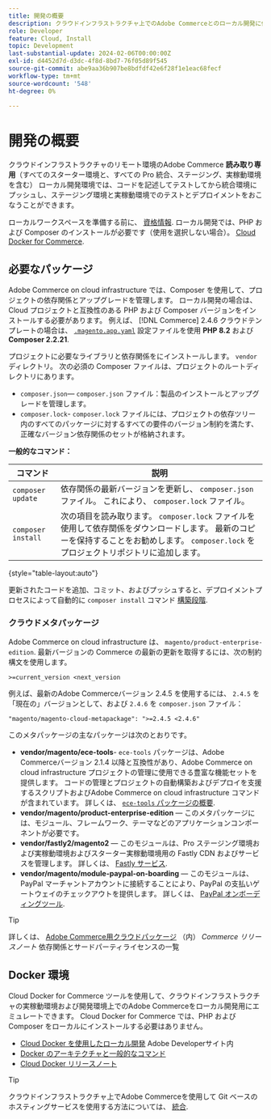 ```yaml
---
title: 開発の概要
description: クラウドインフラストラクチャ上でのAdobe Commerceとのローカル開発に備えます。
role: Developer
feature: Cloud, Install
topic: Development
last-substantial-update: 2024-02-06T00:00:00Z
exl-id: d4452d7d-d3dc-4f8d-8bd7-76f05d89f545
source-git-commit: abe9aa36b907be8bdfdf42e6f28f1e1eac68fecf
workflow-type: tm+mt
source-wordcount: '548'
ht-degree: 0%

---
```


# 開発の概要

クラウドインフラストラクチャのリモート環境のAdobe Commerce **読み取り専用**（すべてのスターター環境と、すべての Pro 統合、ステージング、実稼動環境を含む） ローカル開発環境では、コードを記述してテストしてから統合環境にプッシュし、ステージング環境と実稼動環境でのテストとデプロイメントをおこなうことができます。

ローカルワークスペースを準備する前に、 [資格情報](../../get-started/prepare-workspace.md). ローカル開発では、PHP および Composer のインストールが必要です（使用を選択しない場合）。 [Cloud Docker for Commerce](#docker-environment).

## 必要なパッケージ

Adobe Commerce on cloud infrastructure では、Composer を使用して、プロジェクトの依存関係とアップグレードを管理します。 ローカル開発の場合は、Cloud プロジェクトと互換性のある PHP および Composer バージョンをインストールする必要があります。 例えば、 [!DNL Commerce] 2.4.6 クラウドテンプレートの場合は、 [`.magento.app.yaml`](https://github.com/magento/magento-cloud/blob/2.4.6/.magento.app.yaml) 設定ファイルを使用 **PHP 8.2** および **Composer 2.2.21**.

プロジェクトに必要なライブラリと依存関係をにインストールします。 `vendor` ディレクトリ。 次の必須の Composer ファイルは、プロジェクトのルートディレクトリにあります。

- `composer.json`— `composer.json` ファイル：製品のインストールとアップグレードを管理します。
- `composer.lock`- `composer.lock` ファイルには、プロジェクトの依存ツリー内のすべてのパッケージに対するすべての要件のバージョン制約を満たす、正確なバージョン依存関係のセットが格納されます。

**一般的なコマンド：**

| コマンド | 説明 |
|--------------------|----------------------------------------------------------------------------------------------------------------------------------------------------------|
| `composer update` | 依存関係の最新バージョンを更新し、 `composer.json` ファイル。 これにより、 `composer.lock` ファイル。 |
| `composer install` | 次の項目を読み取ります。 `composer.lock` ファイルを使用して依存関係をダウンロードします。 最新のコピーを保持することをお勧めします。 `composer.lock` をプロジェクトリポジトリに追加します。 |

{style="table-layout:auto"}

更新されたコードを追加、コミット、およびプッシュすると、デプロイメントプロセスによって自動的に `composer install` コマンド [構築段階](../deploy/process.md#build-phase-build-phase).

### クラウドメタパッケージ

Adobe Commerce on cloud infrastructure は、 `magento/product-enterprise-edition`. 最新バージョンの Commerce の最新の更新を取得するには、次の制約構文を使用します。

```text
>=current_version <next_version
```

例えば、最新のAdobe Commerceバージョン 2.4.5 を使用するには、 `2.4.5` を「現在の」バージョンとして、および `2.4.6` を `composer.json` ファイル：

```text
"magento/magento-cloud-metapackage": ">=2.4.5 <2.4.6"
```

このメタパッケージの主なパッケージは次のとおりです。

- **vendor/magento/ece-tools**- `ece-tools` パッケージは、Adobe Commerceバージョン 2.1.4 以降と互換性があり、Adobe Commerce on cloud infrastructure プロジェクトの管理に使用できる豊富な機能セットを提供します。 コードの管理とプロジェクトの自動構築およびデプロイを支援するスクリプトおよびAdobe Commerce on cloud infrastructure コマンドが含まれています。 詳しくは、 [`ece-tools` パッケージの概要](../dev-tools/package-overview.md).
- **vendor/magento/product-enterprise-edition** — このメタパッケージには、モジュール、フレームワーク、テーマなどのアプリケーションコンポーネントが必要です。
- **vendor/fastly2/magento2** — このモジュールは、Pro ステージング環境および実稼動環境およびスターター実稼動環境用の Fastly CDN およびサービスを管理します。 詳しくは、 [Fastly サービス](/help/cloud-guide/cdn/fastly.md#fastly-cdn-module-for-magento-2).
- **vendor/magento/module-paypal-on-boarding** — このモジュールは、PayPal マーチャントアカウントに接続することにより、PayPal の支払いゲートウェイのチェックアウトを提供します。 詳しくは、 [PayPal オンボーディングツール](../store/paypal.md).

>[!TIP]
>
>詳しくは、 [Adobe Commerce用クラウドパッケージ](/help/cloud-guide/release-notes/cloud-packages.md) （内） _Commerce リリースノート_ 依存関係とサードパーティライセンスの一覧

## Docker 環境

Cloud Docker for Commerce ツールを使用して、クラウドインフラストラクチャの実稼動環境および開発環境上でのAdobe Commerceをローカル開発用にエミュレートできます。 Cloud Docker for Commerce では、PHP および Composer をローカルにインストールする必要はありません。

- [Cloud Docker を使用したローカル開発](https://developer.adobe.com/commerce/cloud-tools/docker/setup/) Adobe Developerサイト内
- [Docker のアーキテクチャと一般的なコマンド](../dev-tools/cloud-docker.md)
- [Cloud Docker リリースノート](../release-notes/cloud-docker.md)

>[!TIP]
>
>クラウドインフラストラクチャ上でAdobe Commerceを使用して Git ベースのホスティングサービスを使用する方法については、 [統合](../integrations/overview.md).
